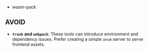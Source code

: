 - wasm-pack

## AVOID

- **`trunk` and `webpack`**: These tools can introduce environment and dependency issues. Prefer creating a simple `axum` server to serve frontend assets.
